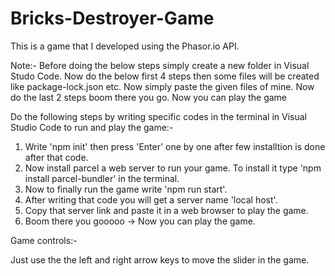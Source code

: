 # Bricks-Destroyer-Game
This is a game that I developed using the Phasor.io API.

Note:-
Before doing the below steps simply create a new folder in Visual Studo Code.
Now do the below first 4 steps then some files will be created like package-lock.json etc.
Now simply paste the given files of mine.
Now do the last 2 steps boom there you go. Now you can play the game

Do the following steps by writing specific codes in the terminal in Visual Studio Code to run and play the game:- 

1) Write 'npm init' then press 'Enter' one by one after few installtion is done after that code.
2) Now install parcel a web server to run your game. To install it type 'npm install parcel-bundler' in the terminal.
3) Now to  finally run the game write 'npm run start'.
4) After writing that code you will get a server name 'local host'.
5) Copy that server link and paste it in a web browser to play the game.
6) Boom there you gooooo -> Now you can play the game.

Game controls:-

Just use the the left and right arrow keys to move the slider in the game.
